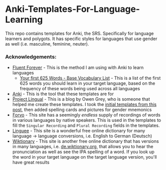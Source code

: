 # Anki-Templates-For-Language-Learning
This repo contains templates for Anki, the SRS. Specifically for language learners and polygots. It has specific styles for languages that use gender as well (i.e. masculine, feminine, neuter).

### Acknowledgements:
- [Fluent Forever](http://www.fluent-forever.com/) - This is the method I am using with Anki to learn languages
  - [Your first 625 Words - Base Vocabulary List](https://fluent-forever.com/the-method/vocabulary/base-vocabulary-list/) - This is a list of the first 625 words you should learn in your target language, based on the frequency of these words being used across all languages
- [Anki](https://apps.ankiweb.net/) - This is the tool that these templates are for
- [Project Lingual](https://projectlingual.wordpress.com/) - This is a blog by Owen Grey, who is someone that helped me create these templates. I took the [initial templates from this post](https://projectlingual.wordpress.com/2018/09/04/let-anki-do-that-revised/), then added spelling cards and pictures for gender mnemonics
- [Forvo](https://forvo.com/) - This site has a seemingly _endless_ supply of recordings of words in various languages by native speakers. This is used in the templates to fill the `Singular Recording` and `Plural Recording` fields in the templates.
- [Linguee](https://www.linguee.com/) - This site is a wonderful free online dictionary for many language -> language conversions, i.e. English to German (Deutsch)
- [Wiktionary](https://wiktionary.org/) - This site is another free online dictionary that has versions in many languages, i.e. [de.wiktionary.org](https://de.wiktionary.org/), that allows you to hear the pronunciation as well as see the IPA spelling of a word. If you look up the word in your target language on the target language version, you'll have great results
